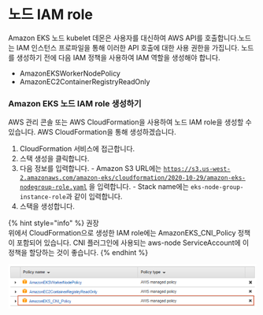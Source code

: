 # 노드 IAM role

Amazon EKS 노드 kubelet 데몬은 사용자를 대신하여 AWS API를 호출합니다.노드는 IAM 인스턴스 프로파일을 통해 이러한 API 호출에 대한 사용 권한을 가집니다. 노드를 생성하기 전에 다음 IAM 정책을 사용하여 IAM 역할을 생성해야 합니다.

* AmazonEKSWorkerNodePolicy
* AmazonEC2ContainerRegistryReadOnly

### Amazon EKS 노드 IAM role 생성하기

 AWS 관리 콘솔 또는 AWS CloudFormation을 사용하여 노드 IAM role을 생성할 수 있습니다. AWS CloudFormation을 통해 생성하겠습니다.

1. CloudFormation 서비스에 접근합니다.
2. 스택 생성을 클릭합니다.
3. 다음 정보를 입력합니다. - Amazon S3 URL에는 [`https://s3.us-west-2.amazonaws.com/amazon-eks/cloudformation/2020-10-29/amazon-eks-nodegroup-role.yaml`](https://s3.us-west-2.amazonaws.com/amazon-eks/cloudformation/2020-10-29/amazon-eks-nodegroup-role.yaml) 을 입력합니다. - Stack name에는 `eks-node-group-instance-role`과 같이 입력합니다.
4. 스택을 생성합니다.

{% hint style="info" %}
권장  
위에서 CloudFormation으로 생성한 IAM role에는 AmazonEKS\_CNI\_Policy 정책이 포함되어 있습니다. CNI 플러그인에 사용되는 aws-node ServiceAccount에 이 정책을 할당하는 것이 좋습니다.
{% endhint %}

![CloudFormation&#xC73C;&#xB85C; &#xC0DD;&#xC131;&#xD55C; IAM role&#xC5D0; &#xBD80;&#xC5EC;&#xB41C; policy](../../../../../.gitbook/assets/image%20%2818%29.png)

